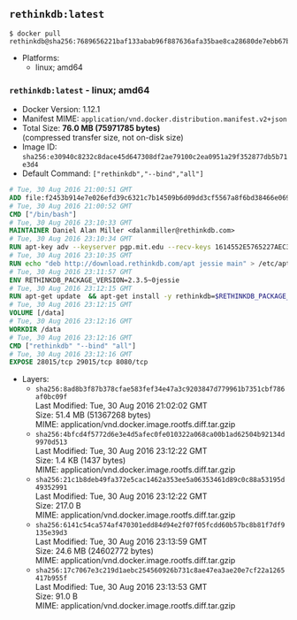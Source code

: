 ## `rethinkdb:latest`

```console
$ docker pull rethinkdb@sha256:7689656221baf133abab96f887636afa35bae8ca28680de7ebb67b33771ab7d3
```

-	Platforms:
	-	linux; amd64

### `rethinkdb:latest` - linux; amd64

-	Docker Version: 1.12.1
-	Manifest MIME: `application/vnd.docker.distribution.manifest.v2+json`
-	Total Size: **76.0 MB (75971785 bytes)**  
	(compressed transfer size, not on-disk size)
-	Image ID: `sha256:e30940c8232c8dace45d647308df2ae79100c2ea0951a29f352877db5b71e3d4`
-	Default Command: `["rethinkdb","--bind","all"]`

```dockerfile
# Tue, 30 Aug 2016 21:00:51 GMT
ADD file:f2453b914e7e026efd39c6321c7b14509b6d09dd3cf5567a8f6bd38466e06954 in / 
# Tue, 30 Aug 2016 21:00:52 GMT
CMD ["/bin/bash"]
# Tue, 30 Aug 2016 23:10:33 GMT
MAINTAINER Daniel Alan Miller <dalanmiller@rethinkdb.com>
# Tue, 30 Aug 2016 23:10:34 GMT
RUN apt-key adv --keyserver pgp.mit.edu --recv-keys 1614552E5765227AEC39EFCFA7E00EF33A8F2399
# Tue, 30 Aug 2016 23:10:35 GMT
RUN echo "deb http://download.rethinkdb.com/apt jessie main" > /etc/apt/sources.list.d/rethinkdb.list
# Tue, 30 Aug 2016 23:11:57 GMT
ENV RETHINKDB_PACKAGE_VERSION=2.3.5~0jessie
# Tue, 30 Aug 2016 23:12:15 GMT
RUN apt-get update 	&& apt-get install -y rethinkdb=$RETHINKDB_PACKAGE_VERSION 	&& rm -rf /var/lib/apt/lists/*
# Tue, 30 Aug 2016 23:12:15 GMT
VOLUME [/data]
# Tue, 30 Aug 2016 23:12:16 GMT
WORKDIR /data
# Tue, 30 Aug 2016 23:12:16 GMT
CMD ["rethinkdb" "--bind" "all"]
# Tue, 30 Aug 2016 23:12:16 GMT
EXPOSE 28015/tcp 29015/tcp 8080/tcp
```

-	Layers:
	-	`sha256:8ad8b3f87b378cfae583fef34e47a3c9203847d779961b7351cbf786af0bc09f`  
		Last Modified: Tue, 30 Aug 2016 21:02:02 GMT  
		Size: 51.4 MB (51367268 bytes)  
		MIME: application/vnd.docker.image.rootfs.diff.tar.gzip
	-	`sha256:4bfcd4f5772d6e3e4d5afec0fe010322a068ca00b1ad62504b92134d9970d513`  
		Last Modified: Tue, 30 Aug 2016 23:12:22 GMT  
		Size: 1.4 KB (1437 bytes)  
		MIME: application/vnd.docker.image.rootfs.diff.tar.gzip
	-	`sha256:21c1b8deb49fa372e5cac1462a353ee5a06353461d89c0c88a53195d49352991`  
		Last Modified: Tue, 30 Aug 2016 23:12:22 GMT  
		Size: 217.0 B  
		MIME: application/vnd.docker.image.rootfs.diff.tar.gzip
	-	`sha256:6141c54ca574af470301edd84d94e2f07f05fcdd60b57bc8b81f7df9135e39d3`  
		Last Modified: Tue, 30 Aug 2016 23:13:59 GMT  
		Size: 24.6 MB (24602772 bytes)  
		MIME: application/vnd.docker.image.rootfs.diff.tar.gzip
	-	`sha256:17c7067e3c219d1aebc254560926b731c8ae47ea3ae20e7cf22a1265417b955f`  
		Last Modified: Tue, 30 Aug 2016 23:13:53 GMT  
		Size: 91.0 B  
		MIME: application/vnd.docker.image.rootfs.diff.tar.gzip
